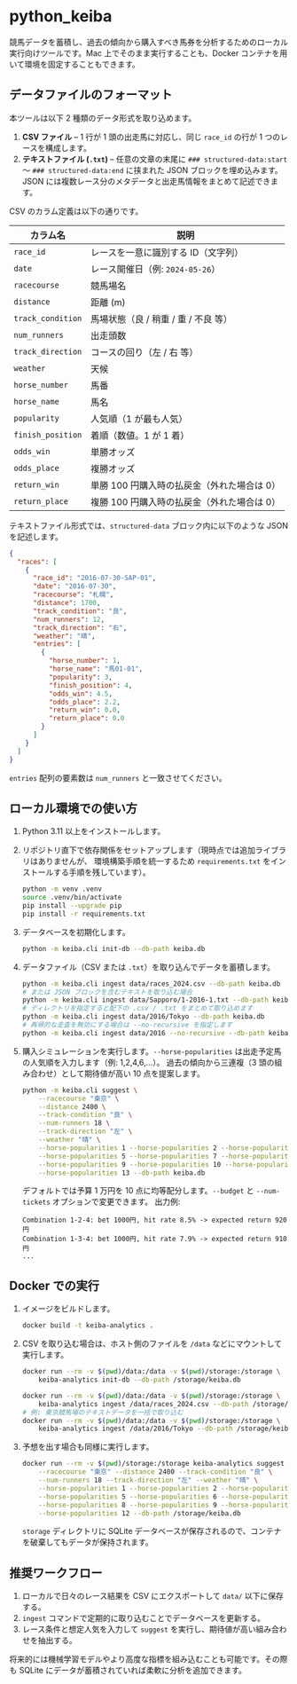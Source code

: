 # python_keiba

競馬データを蓄積し、過去の傾向から購入すべき馬券を分析するためのローカル実行向けツールです。Mac 上でそのまま実行することも、Docker コンテナを用いて環境を固定することもできます。

## データファイルのフォーマット

本ツールは以下 2 種類のデータ形式を取り込めます。

1. **CSV ファイル** – 1 行が 1 頭の出走馬に対応し、同じ `race_id` の行が 1 つのレースを構成します。
2. **テキストファイル (`.txt`)** – 任意の文章の末尾に `### structured-data:start` 〜 `### structured-data:end` に挟まれた JSON ブロックを埋め込みます。JSON には複数レース分のメタデータと出走馬情報をまとめて記述できます。

CSV のカラム定義は以下の通りです。

| カラム名 | 説明 |
| --- | --- |
| `race_id` | レースを一意に識別する ID（文字列） |
| `date` | レース開催日（例: `2024-05-26`） |
| `racecourse` | 競馬場名 |
| `distance` | 距離 (m) |
| `track_condition` | 馬場状態（良 / 稍重 / 重 / 不良 等） |
| `num_runners` | 出走頭数 |
| `track_direction` | コースの回り（左 / 右 等） |
| `weather` | 天候 |
| `horse_number` | 馬番 |
| `horse_name` | 馬名 |
| `popularity` | 人気順（1 が最も人気） |
| `finish_position` | 着順（数値。1 が 1 着） |
| `odds_win` | 単勝オッズ |
| `odds_place` | 複勝オッズ |
| `return_win` | 単勝 100 円購入時の払戻金（外れた場合は 0） |
| `return_place` | 複勝 100 円購入時の払戻金（外れた場合は 0） |

テキストファイル形式では、`structured-data` ブロック内に以下のような JSON を記述します。

```json
{
  "races": [
    {
      "race_id": "2016-07-30-SAP-01",
      "date": "2016-07-30",
      "racecourse": "札幌",
      "distance": 1700,
      "track_condition": "良",
      "num_runners": 12,
      "track_direction": "右",
      "weather": "晴",
      "entries": [
        {
          "horse_number": 1,
          "horse_name": "馬01-01",
          "popularity": 3,
          "finish_position": 4,
          "odds_win": 4.5,
          "odds_place": 2.2,
          "return_win": 0.0,
          "return_place": 0.0
        }
      ]
    }
  ]
}
```

`entries` 配列の要素数は `num_runners` と一致させてください。

## ローカル環境での使い方

1. Python 3.11 以上をインストールします。
2. リポジトリ直下で依存関係をセットアップします（現時点では追加ライブラリはありませんが、
   環境構築手順を統一するため `requirements.txt` をインストールする手順を残しています）。

   ```bash
   python -m venv .venv
   source .venv/bin/activate
   pip install --upgrade pip
   pip install -r requirements.txt
   ```

3. データベースを初期化します。

   ```bash
   python -m keiba.cli init-db --db-path keiba.db
   ```

4. データファイル（CSV または `.txt`）を取り込んでデータを蓄積します。

   ```bash
   python -m keiba.cli ingest data/races_2024.csv --db-path keiba.db
   # または JSON ブロックを含むテキストを取り込む場合
   python -m keiba.cli ingest data/Sapporo/1-2016-1.txt --db-path keiba.db
   # ディレクトリを指定すると配下の .csv / .txt をまとめて取り込めます
   python -m keiba.cli ingest data/2016/Tokyo --db-path keiba.db
   # 再帰的な走査を無効にする場合は --no-recursive を指定します
   python -m keiba.cli ingest data/2016 --no-recursive --db-path keiba.db
   ```

5. 購入シミュレーションを実行します。`--horse-popularities` は出走予定馬の人気順を入力します（例: 1,2,4,6,...）。
   過去の傾向から三連複（3 頭の組み合わせ）として期待値が高い 10 点を提案します。

   ```bash
   python -m keiba.cli suggest \
       --racecourse "東京" \
       --distance 2400 \
       --track-condition "良" \
       --num-runners 18 \
       --track-direction "左" \
       --weather "晴" \
       --horse-popularities 1 --horse-popularities 2 --horse-popularities 4 \
       --horse-popularities 5 --horse-popularities 7 --horse-popularities 8 \
       --horse-popularities 9 --horse-popularities 10 --horse-popularities 12 \
       --horse-popularities 13 --db-path keiba.db
   ```

   デフォルトでは予算 1 万円を 10 点に均等配分します。`--budget` と `--num-tickets` オプションで変更できます。
   出力例:

   ```
   Combination 1-2-4: bet 1000円, hit rate 8.5% -> expected return 920円
   Combination 1-3-4: bet 1000円, hit rate 7.9% -> expected return 910円
   ...
   ```

## Docker での実行

1. イメージをビルドします。

   ```bash
   docker build -t keiba-analytics .
   ```

2. CSV を取り込む場合は、ホスト側のファイルを `/data` などにマウントして実行します。

   ```bash
   docker run --rm -v $(pwd)/data:/data -v $(pwd)/storage:/storage \
       keiba-analytics init-db --db-path /storage/keiba.db

   docker run --rm -v $(pwd)/data:/data -v $(pwd)/storage:/storage \
       keiba-analytics ingest /data/races_2024.csv --db-path /storage/keiba.db
   # 例: 東京競馬場のテキストデータを一括で取り込む
   docker run --rm -v $(pwd)/data:/data -v $(pwd)/storage:/storage \
       keiba-analytics ingest /data/2016/Tokyo --db-path /storage/keiba.db
   ```

3. 予想を出す場合も同様に実行します。

   ```bash
   docker run --rm -v $(pwd)/storage:/storage keiba-analytics suggest \
       --racecourse "東京" --distance 2400 --track-condition "良" \
       --num-runners 18 --track-direction "左" --weather "晴" \
       --horse-popularities 1 --horse-popularities 2 --horse-popularities 3 \
       --horse-popularities 5 --horse-popularities 6 --horse-popularities 7 \
       --horse-popularities 8 --horse-popularities 9 --horse-popularities 10 \
       --horse-popularities 12 --db-path /storage/keiba.db
   ```

   `storage` ディレクトリに SQLite データベースが保存されるので、コンテナを破棄してもデータが保持されます。

## 推奨ワークフロー

1. ローカルで日々のレース結果を CSV にエクスポートして `data/` 以下に保存する。
2. `ingest` コマンドで定期的に取り込むことでデータベースを更新する。
3. レース条件と想定人気を入力して `suggest` を実行し、期待値が高い組み合わせを抽出する。

将来的には機械学習モデルやより高度な指標を組み込むことも可能です。その際も SQLite にデータが蓄積されていれば柔軟に分析を追加できます。

